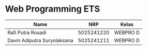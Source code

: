 # Web Programming ETS

| Name           | NRP        | Kelas     |
| ---            | ---        | ----------|
| Rafi Putra Rosadi | 5025241220 | WEBPRO D |
| Davin Adiputra Suryolaksana | 5025241211 | WEBPRO D |
